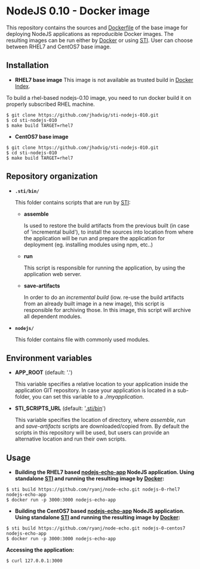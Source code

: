 NodeJS 0.10 - Docker image
========================================

This repository contains the sources and
[Dockerfile](https://github.com/jhadvig/sti-nodejs-010/blob/master/Dockerfile)
of the base image for deploying NodeJS applications as reproducible Docker
images. The resulting images can be run either by [Docker](http://docker.io)
or using [STI](https://github.com/openshift/source-to-image). 
User can choose between RHEL7 and CentOS7 base image.

Installation
---------------
*  **RHEL7 base image**
This image is not available as trusted build in [Docker Index](https://index.docker.io).

To build a rhel-based nodejs-0.10 image, you need to run docker build it on properly subscribed RHEL machine.

```
$ git clone https://github.com/jhadvig/sti-nodejs-010.git
$ cd sti-nodejs-010
$ make build TARGET=rhel7
```

*  **CentOS7 base image**

```
$ git clone https://github.com/jhadvig/sti-nodejs-010.git
$ cd sti-nodejs-010
$ make build TARGET=rhel7
```

Repository organization
------------------------

* **`.sti/bin/`**

  This folder contains scripts that are run by [STI](https://github.com/openshift/source-to-image):

  *   **assemble**

      Is used to restore the build artifacts from the previous built (in case of
      'incremental build'), to install the sources into location from where the
      application will be run and prepare the application for deployment (eg.
      installing modules using npm, etc..)

  *   **run**

      This script is responsible for running the application, by using the
      application web server.

  *   **save-artifacts**

      In order to do an *incremental build* (iow. re-use the build artifacts
      from an already built image in a new image), this script is responsible for
      archiving those. In this image, this script will archive all dependent modules.

* **`nodejs/`**

  This folder contains file with commonly used modules.


Environment variables
---------------------

*  **APP_ROOT** (default: '.')

    This variable specifies a relative location to your application inside the
    application GIT repository. In case your application is located in a
    sub-folder, you can set this variable to a *./myapplication*.

*  **STI_SCRIPTS_URL** (default: '[.sti/bin](https://raw.githubusercontent.com/jhadvig/sti-nodejs-010/master/.sti/bin)')

    This variable specifies the location of directory, where *assemble*, *run* and
    *save-artifacts* scripts are downloaded/copied from. By default the scripts
    in this repository will be used, but users can provide an alternative
    location and run their own scripts.

Usage
---------------------

* **Building the RHEL7 based [nodejs-echo-app](https://github.com/ryanj/node-echo) NodeJS application. Using standalone [STI](https://github.com/openshift/source-to-image) and running the resulting image by [Docker](http://docker.io):**

```
$ sti build https://github.com/ryanj/node-echo.git nodejs-0-rhel7 nodejs-echo-app
$ docker run -p 3000:3000 nodejs-echo-app
```

* **Building the CentOS7 based [nodejs-echo-app](https://github.com/ryanj/node-echo) NodeJS application. Using standalone [STI](https://github.com/openshift/source-to-image) and running the resulting image by [Docker](http://docker.io):**

```
$ sti build https://github.com/ryanj/node-echo.git nodejs-0-centos7 nodejs-echo-app
$ docker run -p 3000:3000 nodejs-echo-app
```

**Accessing the application:**
```
$ curl 127.0.0.1:3000
```